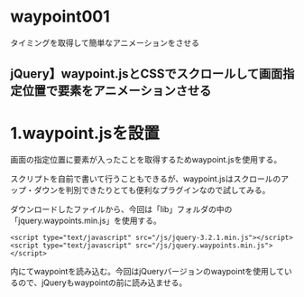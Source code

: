 # waypoint001
タイミングを取得して簡単なアニメーションをさせる

## jQuery】waypoint.jsとCSSでスクロールして画面指定位置で要素をアニメーションさせる

# 1.waypoint.jsを設置
画面の指定位置に要素が入ったことを取得するためwaypoint.jsを使用する。

スクリプトを自前で書いて行うこともできるが、waypoint.jsはスクロールのアップ・ダウンを判別できたりとても便利なプラグインなので試してみる。

ダウンロードしたファイルから、今回は「lib」フォルダの中の「jquery.waypoints.min.js」を使用する。

```
<script type="text/javascript" src="/js/jquery-3.2.1.min.js"></script>
<script type="text/javascript" src="/js/jquery.waypoints.min.js"></script>
```
<head>内にてwaypointを読み込む。今回はjQueryバージョンのwaypointを使用しているので、jQueryもwaypointの前に読み込ませる。
